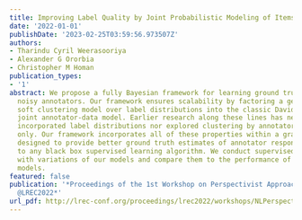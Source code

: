 ```yaml
---
title: Improving Label Quality by Joint Probabilistic Modeling of Items and Annotators
date: '2022-01-01'
publishDate: '2023-02-25T03:59:56.973507Z'
authors:
- Tharindu Cyril Weerasooriya
- Alexander G Ororbia
- Christopher M Homan
publication_types:
- '1'
abstract: We propose a fully Bayesian framework for learning ground truth labels from
  noisy annotators. Our framework ensures scalability by factoring a generative, Bayesian
  soft clustering model over label distributions into the classic David and Skene
  joint annotator-data model. Earlier research along these lines has neither fully
  incorporated label distributions nor explored clustering by annotators only or data
  only. Our framework incorporates all of these properties within a graphical model
  designed to provide better ground truth estimates of annotator responses as input
  to any black box supervised learning algorithm. We conduct supervised learning experiments
  with variations of our models and compare them to the performance of several baseline
  models.
featured: false
publication: '*Proceedings of the 1st Workshop on Perspectivist Approaches to NLP
  @LREC2022*'
url_pdf: http://lrec-conf.org/proceedings/lrec2022/workshops/NLPerspectives/pdf/2022.nlperspectives-1.12.pdf
---
```


